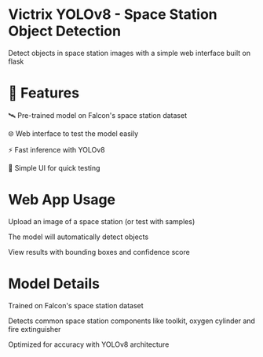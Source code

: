 # Victrix YOLOv8 - Space Station Object Detection

Detect objects in space station images with a simple web interface built on flask

# 🌟 Features

🛰️ Pre-trained model on Falcon's space station dataset

🌐 Web interface to test the model easily

⚡ Fast inference with YOLOv8

📱 Simple UI for quick testing

# Web App Usage

Upload an image of a space station (or test with samples)

The model will automatically detect objects

View results with bounding boxes and confidence score

# Model Details

Trained on Falcon's space station dataset

Detects common space station components like toolkit, oxygen cylinder and fire extinguisher

Optimized for accuracy with YOLOv8 architecture


